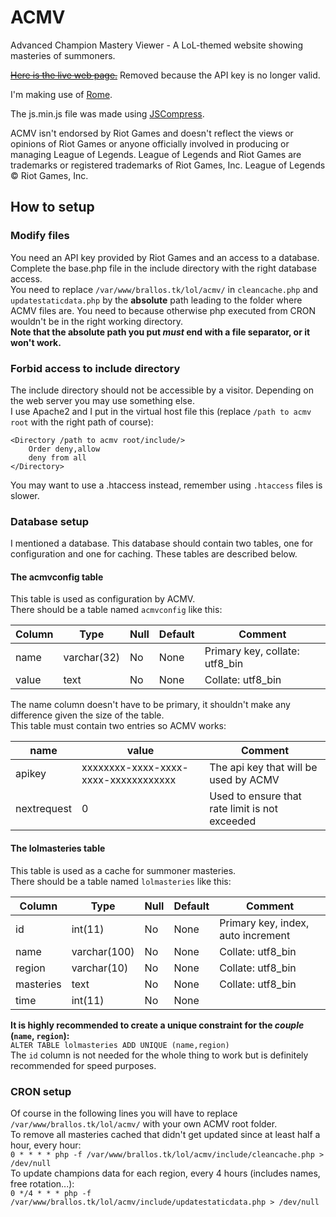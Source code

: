 # ACMV
Advanced Champion Mastery Viewer - A LoL-themed website showing masteries of summoners.  

[~~Here is the live web page.~~](http://brallos.tk/lol/acmv/) Removed because the API key is no longer valid.  

I'm making use of [Rome](https://github.com/bevacqua/rome).  

The js.min.js file was made using [JSCompress](http://jscompress.com/).  

ACMV isn't endorsed by Riot Games and doesn't reflect the views or opinions of
Riot Games or anyone officially involved in producing or managing League of
Legends. League of Legends and Riot Games are trademarks or registered trademarks
of Riot Games, Inc. League of Legends © Riot Games, Inc.

## How to setup
### Modify files
You need an API key provided by Riot Games and an access to a database.  
Complete the base.php file in the include directory with the right database access.  
You need to replace `/var/www/brallos.tk/lol/acmv/` in `cleancache.php` and `updatestaticdata.php` by the **absolute** path
leading to the folder where ACMV files are. You need to because otherwise php executed from CRON wouldn't be in the right working directory.  
**Note that the absolute path you put *must* end with a file separator, or it won't work.**

### Forbid access to include directory
The include directory should not be accessible by a visitor. Depending on the web server you may use something else.  
I use Apache2 and I put in the virtual host file this (replace `/path to acmv root` with the right path of course):  
```
<Directory /path to acmv root/include/>
    Order deny,allow
    deny from all
</Directory>
```
You may want to use a .htaccess instead, remember using `.htaccess` files is slower.

### Database setup
I mentioned a database. This database should contain two tables, one for configuration and one for caching. These tables are described below.

#### The acmvconfig table
This table is used as configuration by ACMV.  
There should be a table named `acmvconfig` like this:

|Column   |Type        |Null|Default|Comment                            |
|---------|------------|----|-------|-----------------------------------|
|name     |varchar(32) |No  |None   |Primary key, collate: utf8_bin     |
|value    |text        |No  |None   |Collate: utf8_bin                  |

The name column doesn't have to be primary, it shouldn't make any difference given the size of the table.  
This table must contain two entries so ACMV works:

|name       |value                               |Comment                                       |
|-----------|------------------------------------|----------------------------------------------|
|apikey     |xxxxxxxx-xxxx-xxxx-xxxx-xxxxxxxxxxxx|The api key that will be used by ACMV         |
|nextrequest|0                                   |Used to ensure that rate limit is not exceeded|

#### The lolmasteries table
This table is used as a cache for summoner masteries.  
There should be a table named `lolmasteries` like this:

|Column   |Type        |Null|Default|Comment                            |
|---------|------------|----|-------|-----------------------------------|
|id       |int(11)     |No  |None   |Primary key, index, auto increment |
|name     |varchar(100)|No  |None   |Collate: utf8_bin                  |
|region   |varchar(10) |No  |None   |Collate: utf8_bin                  |
|masteries|text        |No  |None   |Collate: utf8_bin                  |
|time     |int(11)     |No  |None   |                                   |

**It is highly recommended to create a unique constraint for the *couple* (`name`, `region`):**  
`ALTER TABLE lolmasteries ADD UNIQUE (name,region)`  
The `id` column is not needed for the whole thing to work but is definitely recommended for speed purposes.

### CRON setup
Of course in the following lines you will have to replace `/var/www/brallos.tk/lol/acmv/` with your own ACMV root folder.  
To remove all masteries cached that didn't get updated since at least half a hour, every hour:  
```0 * * * * php -f /var/www/brallos.tk/lol/acmv/include/cleancache.php > /dev/null```  
To update champions data for each region, every 4 hours (includes names, free rotation...):  
```0 */4 * * * php -f /var/www/brallos.tk/lol/acmv/include/updatestaticdata.php > /dev/null```
